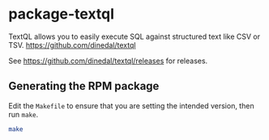# package-textql

TextQL allows you to easily execute SQL against structured text like CSV or TSV. <https://github.com/dinedal/textql>

See <https://github.com/dinedal/textql/releases> for releases.

## Generating the RPM package

Edit the `Makefile` to ensure that you are setting the intended version, then run `make`.

```bash
make
```
